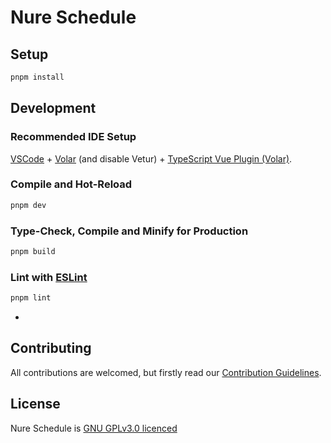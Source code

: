 # Nure Schedule

## Setup

```sh
pnpm install
```

## Development

### Recommended IDE Setup

[VSCode](https://code.visualstudio.com/) + [Volar](https://marketplace.visualstudio.com/items?itemName=Vue.volar) (and disable Vetur) + [TypeScript Vue Plugin (Volar)](https://marketplace.visualstudio.com/items?itemName=Vue.vscode-typescript-vue-plugin).

### Compile and Hot-Reload

```sh
pnpm dev
```

### Type-Check, Compile and Minify for Production

```sh
pnpm build
```

### Lint with [ESLint](https://eslint.org/)

```sh
pnpm lint
```
-

## Contributing

All contributions are welcomed, but firstly read our [Contribution Guidelines](https://github.com/mindenit/nure-schedule-vue/blob/main/CONTRIBUTING.md).

## License

Nure Schedule is [GNU GPLv3.0 licenced](https://github.com/mindenit/nure-schedule-vue/blob/main/LICENSE)
